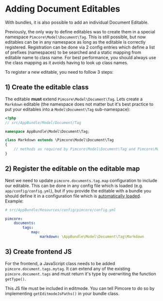# Adding Document Editables 

With bundles, it is also possible to add an individual Document Editable. 

Previously, the only way to define editables was to create them in a special namespace `Pimcore\Model\Document\Tag`. This
is still possible, but now editables can be in any namespace as long as the editable is correctly registered. Registration
can be done via 2 config entries which define a list of prefixes (namespaces) to be searched and a static mapping from
editable name to class name. For best performance, you should always use the class mapping as it avoids having to look
up class names.

To register a new editable, you need to follow 3 steps:

## 1) Create the editable class

The editable **must** extend `Pimcore\Model\Document\Tag`. Lets create a `Markdown` editable (the namespace does not matter
but it's best practice to put your editables into a `Model\Document\Tag` sub-namespace):

```php
<?php
// src/AppBundle/Model/Document/Tag

namespace AppBundle\Model\Document\Tag;

class Markdown extends \Pimcore\Model\Document\Tag
{
    // methods as required by Pimcore\Model\Document\Tag and Pimcore\Model\Document\Tag\TagInterface
}
```

## 2) Register the editable on the editable map

Next we need to update `pimcore.documents.tag.map` configuration to include our editable. This can be done in any config
file which is loaded (e.g. `app/config/config.yml`), but if you provide the editable with a bundle you should define it
in a configuration file which is [automatically loaded](./03_Auto_Loading_Config_And_Routing_Definitions.md). Example:

```yaml
# src/AppBundle/Resources/config/pimcore/config.yml

pimcore:
    documents:
        tags:
            map:
                markdown: \AppBundle\Model\Document\Tag\Markdown
```

## 3) Create frontend JS

For the frontend, a JavaScript class needs to be added `pimcore.document.tags.mytag`. It can 
extend any of the existing `pimcore.document.tags` and must return it's type by overwriting 
the function `getType()`.

This JS file must be included in editmode. You can tell Pimcore to do so by implementing `getEditmodeJsPaths()`
in your bundle class. 
